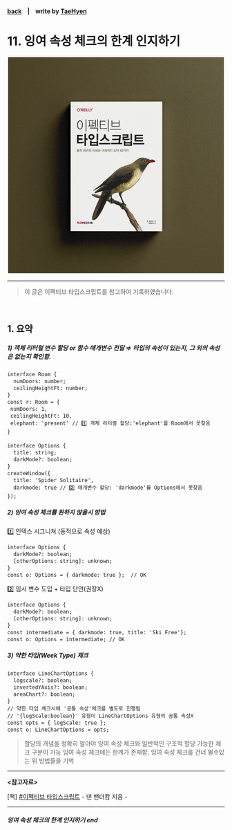 #### [back](../../README.md) &nbsp;&nbsp; | &nbsp;&nbsp; write by [TaeHyen][taeHyen]

# 11. 잉여 속성 체크의 한계 인지하기

<p align="center" style="width:500px; margin: 0 auto">
    <img src="../../image/main.png">
</p>

---

> 이 글은 이펙티브 타입스크립트를 참고하여 기록하였습니다.

<br>

## 1. 요약

##### 1) 객체 리터럴 변수 할당 or 함수 매개변수 전달 ⇒ 타입의 속성이 있는지, 그 외의 속성은 없는지 확인함.

```tsx
interface Room {
  numDoors: number;
  ceilingHeightFt: number;
}
const r: Room = {
 numDoors: 1,
 ceilingHeightFt: 10,
 elephant: 'present' // 1️⃣ 객체 리터럴 할당:'elephant'를 Room에서 못찾음
}

interface Options {
  title: string;
  darkMode?: boolean;
}
createWindow({
  title: 'Spider Solitaire',
  darkmode: true // 2️⃣ 매개변수 할당: 'darkmode'를 Options에서 못찾음
});
```

##### 2) 잉여 속성 체크를 원하지 않을시 방법

1️⃣ 인덱스 시그니쳐 (동적으로 속성 예상)

```tsx
interface Options {
  darkMode?: boolean;
  [otherOptions: string]: unknown;
}
const o: Options = { darkmode: true };  // OK
```

2️⃣ 임시 변수 도입 + 타입 단언(권장X)

```tsx
interface Options {
  darkMode?: boolean;
  [otherOptions: string]: unknown;
}
const intermediate = { darkmode: true, title: 'Ski Free'};
const o: Options = intermediate; // OK
```

##### 3) 약한 타입(Week Type) 체크

```tsx
interface LineChartOptions {
  logscale?: boolean;
  invertedYAxis?: boolean;
  areaChart?: boolean;
}
// 약한 타입 체크시에 '공통 속성'체크를 별도로 진행됨
// '{logScale:boolean}' 유형이 LineChartOptions 유형의 공통 속성X
const opts = { logScale: true };
const o: LineChartOptions = opts;
```

> 할당의 개념을 정확히 알아야 잉여 속성 체크와 일반적인 구조적 할당 가능한 체크 구분이 가능
잉여 속성 체크에는 한계가 존재함. 잉여 속성 체크를 건너 뛸수있는 위 방법들을 기억
>

---

<strong><참고자료></strong>

[책] [#이펙티브 타입스크립트][effective-typescript] - 댄 밴더캄 지음 -

---

##### 잉여 속성 체크의 한계 인지하기 end


[effective-typescript]: https://www.aladin.co.kr/shop/wproduct.aspx?ItemId=273193135&start=slayer
[sangcho]: https://github.com/SangchoKim
[taeHyen]: https://github.com/Tap-Kim
[kangHyen]: https://github.com/NacreousCloud
[sumin]: https://github.com/ttumzzi
